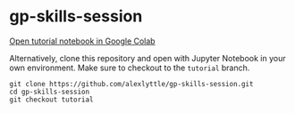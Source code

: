 # gp-skills-session

[Open tutorial notebook in Google Colab](https://colab.research.google.com/github/alexlyttle/gp-skills-session/blob/tutorial/gaussian_process.ipynb)

Alternatively, clone this repository and open with Jupyter Notebook in your own environment. Make sure to checkout to the `tutorial` branch.

```
git clone https://github.com/alexlyttle/gp-skills-session.git
cd gp-skills-session
git checkout tutorial
```

